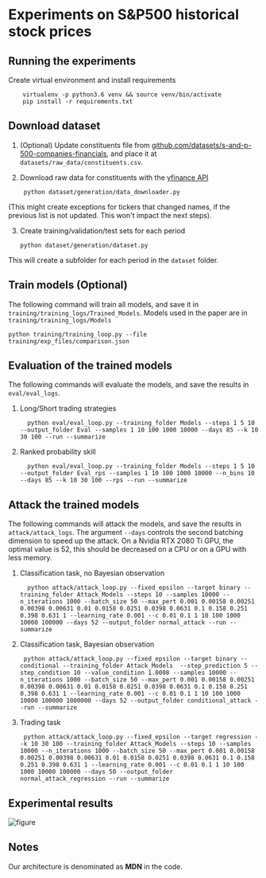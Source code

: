 # Experiments on S&P500 historical stock prices

## Running the experiments

Create virtual environment and install requirements

        virtualenv -p python3.6 venv && source venv/bin/activate
        pip install -r requirements.txt

## Download dataset
1. (Optional) Update constituents file from [github.com/datasets/s-and-p-500-companies-financials](https://github.com/datasets/s-and-p-500-companies-financials),
and place it at ``datasets/raw_data/constituents.csv``.
2. Download raw data for constituents with the [yfinance API](https://github.com/ranaroussi/yfinance)

        python dataset/generation/data_downloader.py

(This might create exceptions for tickers that changed names, if the previous list is not updated. This won't impact the next steps).

3. Create training/validation/test sets for each period

       python dataset/generation/dataset.py
This will create a subfolder for each period in the ``dataset`` folder.

## Train models (Optional)

The following command will train all models, and save it in ``training/training_logs/Trained_Models``. Models used in the paper are in ``training/training_logs/Models``

    python training/training_loop.py --file training/exp_files/comparison.json


## Evaluation of the trained models

The following commands will evaluate the models, and save the results in ``eval/eval_logs``.

1. Long/Short trading strategies


         python eval/eval_loop.py --training_folder Models --steps 1 5 10 --output_folder Eval --samples 1 10 100 1000 10000 --days 85 --k 10 30 100 --run --summarize


2. Ranked probability skill

         python eval/eval_loop.py --training_folder Models --steps 1 5 10 --output_folder Eval_rps --samples 1 10 100 1000 10000 --n_bins 10 --days 85 --k 10 30 100 --rps --run --summarize


## Attack the trained models

The following commands will attack the models, and save the results in ``attack/attack_logs``. The argument ``--days`` controls the second batching dimension to speed up the attack. On a Nvidia RTX 2080 Ti GPU, the optimal value is 52, this should be decreased on a CPU or on a GPU with less memory.

1. Classification task, no Bayesian observation

         python attack/attack_loop.py --fixed_epsilon --target binary --training_folder Attack_Models --steps 10 --samples 10000 --n_iterations 1000 --batch_size 50 --max_pert 0.001 0.00158 0.00251 0.00398 0.00631 0.01 0.0158 0.0251 0.0398 0.0631 0.1 0.158 0.251 0.398 0.631 1 --learning_rate 0.001 --c 0.01 0.1 1 10 100 1000 10000 100000 --days 52 --output_folder normal_attack --run --summarize

2. Classification task, Bayesian observation

        python attack/attack_loop.py --fixed_epsilon --target binary --conditional --training_folder Attack_Models  --step_prediction 5 --step_condition 10 --value_condition 1.0008 --samples 10000 --n_iterations 1000 --batch_size 50 --max_pert 0.001 0.00158 0.00251 0.00398 0.00631 0.01 0.0158 0.0251 0.0398 0.0631 0.1 0.158 0.251 0.398 0.631 1 --learning_rate 0.001 --c 0.01 0.1 1 10 100 1000 10000 100000 1000000 --days 52 --output_folder conditional_attack --run --summarize

3. Trading task

        python attack/attack_loop.py --fixed_epsilon --target regression --k 10 30 100 --training_folder Attack_Models --steps 10 --samples 10000 --n_iterations 1000 --batch_size 50 --max_pert 0.001 0.00158 0.00251 0.00398 0.00631 0.01 0.0158 0.0251 0.0398 0.0631 0.1 0.158 0.251 0.398 0.631 1 --learning_rate 0.001 --c 0.01 0.1 1 10 100 1000 10000 100000 --days 50 --output_folder normal_attack_regression --run --summarize

## Experimental results 

![figure](https://github.com/eth-sri/probabilistic-forecasts-attacks/edit/master/Finance/figure.jpg?raw=true)

## Notes

Our architecture is denominated as **MDN** in the code.
